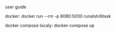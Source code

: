 
user guide


docker:
docker run --rm -p 8080:5000 runalsh/6task


docker compose localy:
docker-compose up



  
